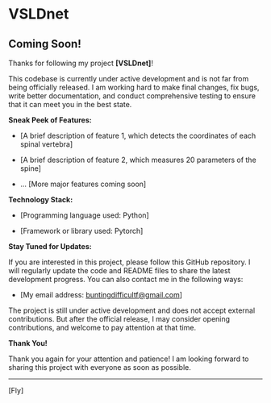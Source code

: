 # VSLDnet

## Coming Soon!

Thanks for following my project **[VSLDnet]**!

This codebase is currently under active development and is not far from being officially released. I am working hard to make final changes, fix bugs, write better documentation, and conduct comprehensive testing to ensure that it can meet you in the best state.

**Sneak Peek of Features:**

* [A brief description of feature 1, which detects the coordinates of each spinal vertebra]

* [A brief description of feature 2, which measures 20 parameters of the spine]

* ... [More major features coming soon]
 
**Technology Stack:**

* [Programming language used: Python]

* [Framework or library used: Pytorch]

**Stay Tuned for Updates:**

If you are interested in this project, please follow this GitHub repository. I will regularly update the code and README files to share the latest development progress. You can also contact me in the following ways:

* [My email address: buntingdifficultf@gmail.com]

The project is still under active development and does not accept external contributions. But after the official release, I may consider opening contributions, and welcome to pay attention at that time.

**Thank You!**

Thank you again for your attention and patience! I am looking forward to sharing this project with everyone as soon as possible.

---

[Fly]
